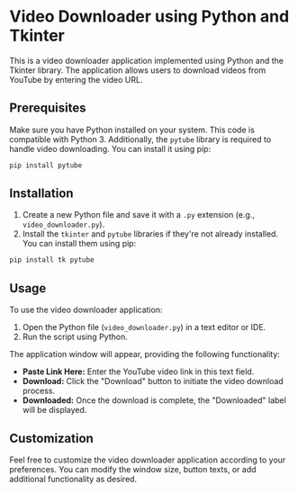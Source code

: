 # Video Downloader using Python and Tkinter

This is a video downloader application implemented using Python and the Tkinter library. The application allows users to download videos from YouTube by entering the video URL.

## Prerequisites

Make sure you have Python installed on your system. This code is compatible with Python 3. Additionally, the `pytube` library is required to handle video downloading. You can install it using pip:

```bash
pip install pytube
```

## Installation

1. Create a new Python file and save it with a `.py` extension (e.g., `video_downloader.py`).
2. Install the `tkinter` and `pytube` libraries if they're not already installed. You can install them using pip:

```bash
pip install tk pytube
```

## Usage

To use the video downloader application:

1. Open the Python file (`video_downloader.py`) in a text editor or IDE.
2. Run the script using Python.

The application window will appear, providing the following functionality:

- **Paste Link Here:** Enter the YouTube video link in this text field.
- **Download:** Click the "Download" button to initiate the video download process.
- **Downloaded:** Once the download is complete, the "Downloaded" label will be displayed.

## Customization

Feel free to customize the video downloader application according to your preferences. You can modify the window size, button texts, or add additional functionality as desired.
